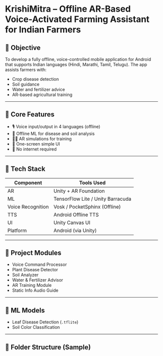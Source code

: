 # KrishiMitra – Offline AR-Based Voice-Activated Farming Assistant for Indian Farmers

## 🚀 Objective
To develop a fully offline, voice-controlled mobile application for Android that supports Indian languages (Hindi, Marathi, Tamil, Telugu). The app assists farmers with:

- Crop disease detection
- Soil guidance
- Water and fertilizer advice
- AR-based agricultural training

---

## 🧠 Core Features

- 🎙️ Voice input/output in 4 languages (offline)
- 🧬 Offline ML for disease and soil analysis
- 🧑‍🌾 AR simulations for training
- 📲 One-screen simple UI
- 📡 No internet required

---

## 🔧 Tech Stack

| Component         | Tools Used                          |
|------------------|-------------------------------------|
| AR                | Unity + AR Foundation               |
| ML                | TensorFlow Lite / Unity Barracuda   |
| Voice Recognition | Vosk / PocketSphinx (Offline)       |
| TTS               | Android Offline TTS                 |
| UI                | Unity Canvas UI                     |
| Platform          | Android (via Unity)                 |

---

## 📁 Project Modules

- Voice Command Processor
- Plant Disease Detector
- Soil Analyzer
- Water & Fertilizer Advisor
- AR Training Module
- Static Info Audio Guide

---

## 🧪 ML Models

- Leaf Disease Detection (`.tflite`)
- Soil Color Classification

---

## 📂 Folder Structure (Sample)

